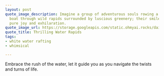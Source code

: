 ```yaml
---
layout: post
quote_image_description: Imagine a group of adventurous souls rowing a brilliant white
  boat through wild rapids surrounded by luscious greenery; their smiles radiant with
  pure joy and exhilaration.
quote_image_url: https://storage.googleapis.com/static.ohmyai.rocks/daily/2023-10-06.jpg
quote_title: Thrilling Water Rapids
tags:
- white water rafting
- whimsical

---
```


Embrace the rush of the water, let it guide you as you navigate the twists and turns of life.
